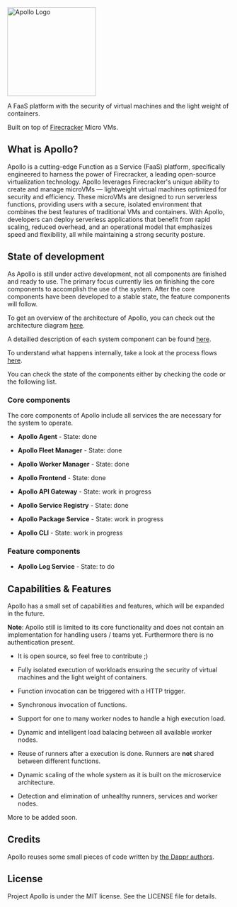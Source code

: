 <picture>
   <source media="(prefers-color-scheme: dark)" srcset="docs/images/apollo-logo-text-transparent-bg-white.png">
   <source media="(prefers-color-scheme: light)" srcset="docs/images/apollo-logo-text-transparent-bg-black.png">
   <img alt="Apollo Logo" width="200" src="docs/images/apollo-logo-text-transparent-bg-white.png">
</picture>

A FaaS platform with the security of virtual machines and the light weight of containers. 

Built on top of [Firecracker](https://github.com/firecracker-microvm/firecracker) Micro VMs.

## What is Apollo?

Apollo is a cutting-edge Function as a Service (FaaS) platform, specifically engineered to harness the power of Firecracker, a leading open-source virtualization technology. Apollo leverages Firecracker's unique ability to create and manage microVMs — lightweight virtual machines optimized for security and efficiency. These microVMs are designed to run serverless functions, providing users with a secure, isolated environment that combines the best features of traditional VMs and containers. With Apollo, developers can deploy serverless applications that benefit from rapid scaling, reduced overhead, and an operational model that emphasizes speed and flexibility, all while maintaining a strong security posture.

## State of development

As Apollo is still under active development, not all components are finished and ready to use. The primary focus currently lies on finishing the core components to accomplish the use of the system. After the core components have been developed to a stable state, the feature components will follow.

To get an overview of the architecture of Apollo, you can check out the architecture diagram [here](docs/design.md#system-architecture).

A detailled description of each system component can be found [here](docs/design.md#system-components).

To understand what happens internally, take a look at the process flows [here](docs/process-flows.md).

You can check the state of the components either by checking the code or the following list.

### Core components

The core components of Apollo include all services the are necessary for the system to operate.

- **Apollo Agent** - State: done

- **Apollo Fleet Manager** - State: done

- **Apollo Worker Manager** - State: done

- **Apollo Frontend** - State: done

- **Apollo API Gateway** - State: work in progress

- **Apollo Service Registry** - State: done

- **Apollo Package Service** - State: work in progress

- **Apollo CLI** - State: work in progress

### Feature components

- **Apollo Log Service** - State: to do

## Capabilities & Features

Apollo has a small set of capabilities and features, which will be expanded in the future.

**Note**: Apollo still is limited to its core functionality and does not contain an implementation for handling users / teams yet. Furthermore there is no authentication present.

- It is open source, so feel free to contribute ;)

- Fully isolated execution of workloads ensuring the security of virtual machines and the light weight of containers.

- Function invocation can be triggered with a HTTP trigger.

- Synchronous invocation of functions.

- Support for one to many worker nodes to handle a high execution load.

- Dynamic and intelligent load balacing between all available worker nodes.

- Reuse of runners after a execution is done. Runners are **not** shared between different functions.

- Dynamic scaling of the whole system as it is built on the microservice architecture.

- Detection and elimination of unhealthy runners, services and worker nodes.

More to be added soon.

## Credits

Apollo reuses some small pieces of code written by [the Dappr authors](https://github.com/dapr/dapr).

## License

Project Apollo is under the MIT license. See the LICENSE file for details.